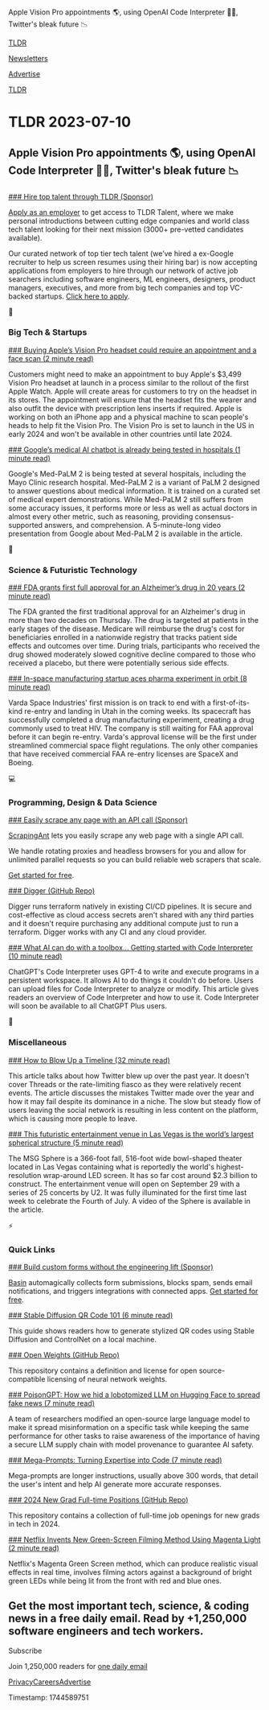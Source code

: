 Apple Vision Pro appointments 🌎, using OpenAI Code Interpreter 👨‍💻, Twitter's bleak future 📉

[TLDR](/)

[Newsletters](/newsletters)

[Advertise](https://advertise.tldr.tech/)

[TLDR](/)

# TLDR 2023-07-10

## Apple Vision Pro appointments 🌎, using OpenAI Code Interpreter 👨‍💻, Twitter's bleak future 📉

### 

[### Hire top talent through TLDR (Sponsor)](https://danni763618.typeform.com/to/bV3F83ey)

[Apply as an employer](https://danni763618.typeform.com/to/bV3F83ey) to get access to TLDR Talent, where we make personal introductions between cutting edge companies and world class tech talent looking for their next mission (3000+ pre-vetted candidates available).

Our curated network of top tier tech talent (we’ve hired a ex-Google recruiter to help us screen resumes using their hiring bar) is now accepting applications from employers to hire through our network of active job searchers including software engineers, ML engineers, designers, product managers, executives, and more from big tech companies and top VC-backed startups. [Click here to apply](https://danni763618.typeform.com/to/bV3F83ey).

📱

### Big Tech & Startups

[### Buying Apple’s Vision Pro headset could require an appointment and a face scan (2 minute read)](https://www.theverge.com/2023/7/7/23786865/apple-vision-pro-headset-store-retail-face-scan?utm_source=tldrnewsletter)

Customers might need to make an appointment to buy Apple's $3,499 Vision Pro headset at launch in a process similar to the rollout of the first Apple Watch. Apple will create areas for customers to try on the headset in its stores. The appointment will ensure that the headset fits the wearer and also outfit the device with prescription lens inserts if required. Apple is working on both an iPhone app and a physical machine to scan people's heads to help fit the Vision Pro. The Vision Pro is set to launch in the US in early 2024 and won't be available in other countries until late 2024.

[### Google’s medical AI chatbot is already being tested in hospitals (1 minute read)](https://www.theverge.com/2023/7/8/23788265/google-med-palm-2-mayo-clinic-chatbot-bard-chatgpt?utm_source=tldrnewsletter)

Google's Med-PaLM 2 is being tested at several hospitals, including the Mayo Clinic research hospital. Med-PaLM 2 is a variant of PaLM 2 designed to answer questions about medical information. It is trained on a curated set of medical expert demonstrations. While Med-PaLM 2 still suffers from some accuracy issues, it performs more or less as well as actual doctors in almost every other metric, such as reasoning, providing consensus-supported answers, and comprehension. A 5-minute-long video presentation from Google about Med-PaLM 2 is available in the article.

🚀

### Science & Futuristic Technology

[### FDA grants first full approval for an Alzheimer’s drug in 20 years (2 minute read)](https://www.politico.com/news/2023/07/06/fda-grants-approval-alzheimers-drug-00105041?utm_source=tldrnewsletter)

The FDA granted the first traditional approval for an Alzheimer's drug in more than two decades on Thursday. The drug is targeted at patients in the early stages of the disease. Medicare will reimburse the drug's cost for beneficiaries enrolled in a nationwide registry that tracks patient side effects and outcomes over time. During trials, participants who received the drug showed moderately slowed cognitive decline compared to those who received a placebo, but there were potentially serious side effects.

[### In-space manufacturing startup aces pharma experiment in orbit (8 minute read)](https://arstechnica.com/space/2023/07/in-space-manufacturing-startup-aces-pharma-experiment-in-orbit/?utm_source=tldrnewsletter)

Varda Space Industries' first mission is on track to end with a first-of-its-kind re-entry and landing in Utah in the coming weeks. Its spacecraft has successfully completed a drug manufacturing experiment, creating a drug commonly used to treat HIV. The company is still waiting for FAA approval before it can begin re-entry. Varda's approval license will be the first under streamlined commercial space flight regulations. The only other companies that have received commercial FAA re-entry licenses are SpaceX and Boeing.

💻

### Programming, Design & Data Science

[### Easily scrape any page with an API call&nbsp;(Sponsor)](https://scrapingant.com/?ref=ngrmymy)

[ScrapingAnt](https://scrapingant.com/?ref=ngrmymy) lets you easily scrape any web page with a single API call.

We handle rotating proxies and headless browsers for you and allow for unlimited parallel requests so you can build reliable web scrapers that scale.

[Get started for free](https://scrapingant.com/?ref=ngrmymy).

[### Digger (GitHub Repo)](https://github.com/diggerhq/digger?utm_source=tldrnewsletter)

Digger runs terraform natively in existing CI/CD pipelines. It is secure and cost-effective as cloud access secrets aren't shared with any third parties and it doesn't require purchasing any additional compute just to run a terraform. Digger works with any CI and any cloud provider.

[### What AI can do with a toolbox... Getting started with Code Interpreter (10 minute read)](https://www.oneusefulthing.org/p/what-ai-can-do-with-a-toolbox-getting?utm_medium=reader2?utm_source=tldrnewsletter)

ChatGPT's Code Interpreter uses GPT-4 to write and execute programs in a persistent workspace. It allows AI to do things it couldn't do before. Users can upload files for Code Interpreter to analyze or modify. This article gives readers an overview of Code Interpreter and how to use it. Code Interpreter will soon be available to all ChatGPT Plus users.

🎁

### Miscellaneous

[### How to Blow Up a Timeline (32 minute read)](https://www.eugenewei.com/blog/2023/7/6/how-to-blow-up-a-timeline?utm_source=tldrnewsletter)

This article talks about how Twitter blew up over the past year. It doesn't cover Threads or the rate-limiting fiasco as they were relatively recent events. The article discusses the mistakes Twitter made over the year and how it may fail despite its dominance in a niche. The slow but steady flow of users leaving the social network is resulting in less content on the platform, which is causing more people to leave.

[### This futuristic entertainment venue in Las Vegas is the world’s largest spherical structure (5 minute read)](https://www.cnn.com/2023/07/05/travel/msg-sphere-las-vegas-venue-cec/index.html?utm_source=tldrnewsletter)

The MSG Sphere is a 366-foot fall, 516-foot wide bowl-shaped theater located in Las Vegas containing what is reportedly the world's highest-resolution wrap-around LED screen. It has so far cost around $2.3 billion to construct. The entertainment venue will open on September 29 with a series of 25 concerts by U2. It was fully illuminated for the first time last week to celebrate the Fourth of July. A video of the Sphere is available in the article.

⚡

### Quick Links

[### Build custom forms without the engineering lift (Sponsor)](https://usebasin.com/?via=tldr)

[Basin](https://usebasin.com/?via=tldr) automagically collects form submissions, blocks spam, sends email notifications, and triggers integrations with connected apps. [Get started for free](https://usebasin.com/?via=tldr).

[### Stable Diffusion QR Code 101 (6 minute read)](https://antfu.me/posts/ai-qrcode-101?utm_source=tldrnewsletter)

This guide shows readers how to generate stylized QR codes using Stable Diffusion and ControlNet on a local machine.

[### Open Weights (GitHub Repo)](https://github.com/Open-Weights/Definition?utm_source=tldrnewsletter)

This repository contains a definition and license for open source-compatible licensing of neural network weights.

[### PoisonGPT: How we hid a lobotomized LLM on Hugging Face to spread fake news (7 minute read)](https://blog.mithrilsecurity.io/poisongpt-how-we-hid-a-lobotomized-llm-on-hugging-face-to-spread-fake-news/?utm_source=tldrnewsletter)

A team of researchers modified an open-source large language model to make it spread misinformation on a specific task while keeping the same performance for other tasks to raise awareness of the importance of having a secure LLM supply chain with model provenance to guarantee AI safety.

[### Mega-Prompts: Turning Expertise into Code (7 minute read)](https://messyproblems.substack.com/p/mega-prompts-turning-expertise-into?utm_source=tldrnewsletter)

Mega-prompts are longer instructions, usually above 300 words, that detail the user's intent and help AI generate more accurate responses.

[### 2024 New Grad Full-time Positions (GitHub Repo)](https://github.com/ReaVNaiL/New-Grad-2024?utm_source=tldrnewsletter)

This repository contains a collection of full-time job openings for new grads in tech in 2024.

[### Netflix Invents New Green-Screen Filming Method Using Magenta Light (2 minute read)](https://entertainment.slashdot.org/story/23/07/07/2155224/netflix-invents-new-green-screen-filming-method-using-magenta-light?utm_source=tldrnewsletter)

Netflix's Magenta Green Screen method, which can produce realistic visual effects in real time, involves filming actors against a background of bright green LEDs while being lit from the front with red and blue ones.

## Get the most important tech, science, & coding news in a free daily email. Read by +1,250,000 software engineers and tech workers.

Subscribe

Join 1,250,000 readers for [one daily email](/api/latest/tech)

[Privacy](/privacy)[Careers](https://jobs.ashbyhq.com/tldr.tech)[Advertise](/tech/advertise)

Timestamp: 1744589751